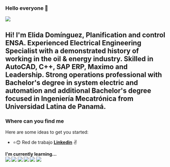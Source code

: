 ### Hello everyone 👋
![](https://github.com/hebertdev1/hebertdev1/blob/master/javascript.gif)

## Hi! I'm Elida Domínguez, Planification and control ENSA. Experienced Electrical Engineering Specialist with a demonstrated history of working in the oil & energy industry. Skilled in AutoCAD, C++, SAP ERP, Maximo and Leadership. Strong operations professional with Bachelor's degree in system electric and automation and additional Bachelor's degree focused in Ingeniería Mecatrónica from Universidad Latina de Panamá. 

### Where can you find me
Here are some ideas to get you started:
* :star::blush: Red de trabajo **[Linkedin](https://www.linkedin.com/in/elida-dom%C3%ADnguez-057965181/)** :v:

<summary> <b>I'm currently learning... <b></summary>
  <img src="https://img.shields.io/badge/-Python-FFD43B?style=for-the-badge&logo=python&logoColor=white&labelColor=4B8BBE" />
  <img src="https://img.shields.io/badge/-Visual%20Studio%20Code-23A9F2?style=for-the-badge&logo=Visual%20Studio%20Code&logoColor=white"/>
  <img src="https://img.shields.io/badge/-Github-181717?style=for-the-badge&logo=GitHub&logoColor=white"/>
  <img src="https://img.shields.io/badge/-C++-00599C?style=flat-square&logo=c" />
   <img src="https://upload.wikimedia.org/wikipedia/commons/5/59/SAP_2011_logo.svg" />
  <img src="https://upload.wikimedia.org/wikipedia/commons/0/08/AutoCad_logo.svg" />
<!--
**elida1412/elida1412** is a ✨ _special_ ✨ repository because its `README.md` (this file) appears on your GitHub profile.



- 🔭 I’m currently working on ...
- 🌱 I’m currently learning ...
- 👯 I’m looking to collaborate on ...
- 🤔 I’m looking for help with ...
- 💬 Ask me about ...
- 📫 How to reach me: ...
- 😄 Pronouns: ...
- ⚡ Fun fact: ...
-->
